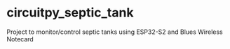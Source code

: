 # circuitpy_septic_tank
Project to monitor/control septic tanks using ESP32-S2 and Blues Wireless Notecard
